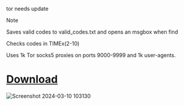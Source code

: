 tor needs update
> [!NOTE]
> Saves valid codes to valid_codes.txt and opens an msgbox when find
>
> Checks codes in TIMEx(2-10)
> 
> Uses 1k Tor socks5 proxies on ports 9000-9999 and 1k user-agents.
> 

# [Download](https://github.com/Bt08s/Discord-Nitro-Generator/archive/refs/heads/main.zip)

![Screenshot 2024-03-10 103130](https://github.com/Bt08s/Discord-Nitro-Generator/assets/68190921/f6a70b59-f9d6-425e-a30c-069da23dcde5)

